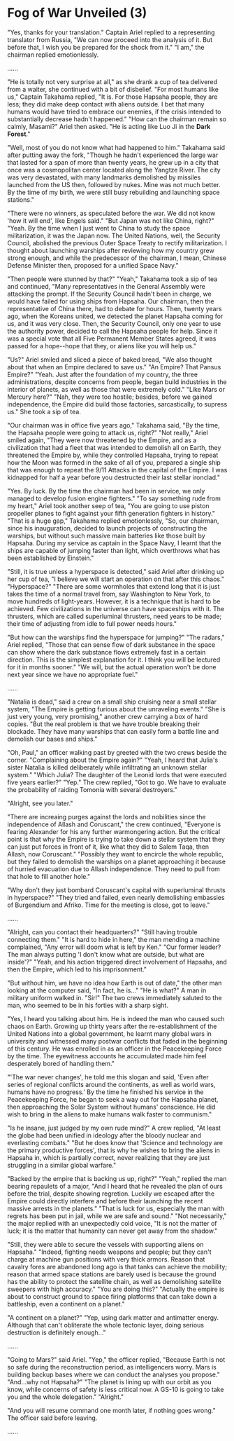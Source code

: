 # Fog of War Unveiled (3)

"Yes, thanks for your translation." Captain Ariel replied to a representing translator from Russia, "We can now proceed into the analysis of it. But before that, I wish you be prepared for the shock from it." "I am," the chairman replied emotionlessly.

......

"He is totally not very surprise at all," as she drank a cup of tea delivered from a waiter, she continued with a bit of disbelief. "For most humans like us," Captain Takahama replied, "It is. For those Hapsaha people, they are less; they did make deep contact with aliens outside. I bet that many humans would have tried to embrace our enemies, if the crisis intended to substantially decrease hadn't happened." "How can the chairman remain so calmly, Masami?" Ariel then asked. "He is acting like Luo Ji in the **Dark Forest**."

"Well, most of you do not know what had happened to him." Takahama said after putting away the fork, "Though he hadn't experienced the large war that lasted for a span of more than twenty years, he grew up in a city that once was a cosmopolitan center located along the Yangtze River. The city was very devastated, with many landmarks demolished by missiles launched from the US then, followed by nukes. Mine was not much better. By the time of my birth, we were still busy rebuilding and launching space stations."

"There were no winners, as speculated before the war. We did not know 'how it will end', like Engels said." "But Japan was not like China, right?" "Yeah. By the time when I just went to China to study the space militarization, it was the Japan now. The United Nations, well, the Security Council, abolished the previous Outer Space Treaty to rectify militarization. I thought about launching warships after reviewing how my country grew strong enough, and while the predecessor of the chairman, I mean, Chinese Defense Minister then, proposed for a unified Space Navy."

"Then people were stunned by that?" "Yeah," Takahama took a sip of tea and continued, "Many representatives in the General Assembly were attacking the prompt. If the Security Council hadn't been in charge, we would have failed for using ships from Hapsaha. Our chairman, then the representative of China there, had to debate for hours. Then, twenty years ago, when the Koreans united, we detected the planet Hapsaha coming for us, and it was very close. Then, the Security Council, only one year to use the authority power, decided to call the Hapsaha people for help. Since it was a special vote that all Five Permanent Member States agreed, it was passed for a hope--hope that they, or aliens like you will help us."

"Us?" Ariel smiled and sliced a piece of baked bread, "We also thought about that when an Empire declared to save us." "An Empire? That Pansus Empire?" "Yeah. Just after the foundation of my country, the three administrations, despite concerns from people, began build industries in the interior of planets, as well as those that were extremely cold." "Like Mars or Mercury here?" "Nah, they were too hostile; besides, before we gained independence, the Empire did build those factories, sarcastically, to supress us." She took a sip of tea.

"Our chairman was in office five years ago," Takahama said, "By the time, the Hapsaha people were going to attack us, right?" "Not really," Ariel smiled again, "They were now threatened by the Empire, and as a civilization that had a fleet that was intended to demolish all on Earth, they threatened the Empire by, while they controlled Hapsaha, trying to repeat how the Moon was formed in the sake of all of you, prepared a single ship that was enough to repeat the 9/11 Attacks in the capital of the Empire. I was kidnapped for half a year before you destructed their last stellar ironclad."

"Yes. By luck. By the time the chairman had been in service, we only managed to develop fusion engine fighters." "To say something rude from my heart," Ariel took another seep of tea, "You are going to use piston propeller planes to fight against your fifth generation fighters in history." "That is a huge gap," Takahama replied emotionlessly, "So, our chairman, since his inauguration, decided to launch projects of constructing the warships, but without such massive main batteries like those built by Hapsaha. During my service as captain in the Space Navy, I learnt that the ships are capable of jumping faster than light, which overthrows what has been established by Einstein."

"Still, it is true unless a hyperspace is detected," said Ariel after drinking up her cup of tea, "I believe we will start an operation on that after this chaos." "Hyperspace?" "There are some wormholes that extend long that it is just takes the time of a normal travel from, say Washington to New York, to move hundreds of light-years. However, it is a technique that is hard to be achieved. Few civilizations in the universe can have spaceships with it. The thrusters, which are called superluminal thrusters, need years to be made; their time of adjusting from idle to full power needs hours."

"But how can the warships find the hyperspace for jumping?" "The radars," Ariel replied, "Those that can sense flow of dark substance in the space can show where the dark substance flows extremely fast in a certain direction. This is the simplest explanation for it. I think you will be lectured for it in months sooner." "We will, but the actual operation won't be done next year since we have no appropriate fuel."

......

"Natalia is dead," said a crew on a small ship cruising near a small stellar system, "The Empire is getting furious about the unraveling events." "She is just very young, very promising," another crew carrying a box of hard copies. "But the real problem is that we have trouble breaking their blockade. They have many warships that can easily form a battle line and demolish our bases and ships."

"Oh, Paul," an officer walking past by greeted with the two crews beside the corner. "Complaining about the Empire again?" "Yeah, I heard that Julia's sister Natalia is killed deliberately while infiltrating an unknown stellar system." "Which Julia? The daughter of the Leonid lords that were executed five years earlier?" "Yep." The crew replied, "Got to go. We have to evaluate the probability of raiding Tomonia with several destroyers."

"Alright, see you later."

"There are increaing purges against the lords and nobilities since the independence of Allash and Coruscant," the crew continued, "Everyone is fearing Alexander for his any further warmongering action. But the critical point is that why the Empire is trying to take down a stellar system that they can just put forces in front of it, like what they did to Salem Taqa, then Allash, now Coruscant." "Possibly they want to encircle the whole republic, but they failed to demolish the warships on a planet approaching it because of hurried evacuation due to Allash independence. They need to pull from that hole to fill another hole."

"Why don't they just bombard Coruscant's capital with superluminal thrusts in hyperspace?" "They tried and failed, even nearly demolishing embassies of Burgendium and Afriko. Time for the meeting is close, got to leave."

......

"Alright, can you contact their headquarters?" "Still having trouble connecting them." "It is hard to hide in here," the man mending a machine complained, "Any error will doom what is left by Ken." "Our former leader? The man always putting 'I don't know what are outside, but what are inside'?" "Yeah, and his action triggered direct involvement of Hapsaha, and then the Empire, which led to his imprisonment."

"But without him, we have no idea how Earth is out of date," the other man looking at the computer said, "In fact, he is..." "He is what?" A man in military uniform walked in. "Sir!" The two crews immediately saluted to the man, who seemed to be in his forties with a sharp sight.

"Yes, I heard you talking about him. He is indeed the man who caused such chaos on Earth. Growing up thirty years after the re-establishment of the United Nations into a global government, he learnt many global wars in university and witnessed many postwar conflicts that faded in the beginning of this century. He was enrolled in as an officer in the Peacekeeping Force by the time. The eyewitness accounts he accumulated made him feel desperately bored of handling them."

"'The war never changes', he told me this slogan and said, 'Even after series of regional conflicts around the continents, as well as world wars, humans have no progress.' By the time he finished his service in the Peacekeeping Force, he began to seek a way out for the Hapsaha planet, then approaching the Solar System without humans' conscience. He did wish to bring in the aliens to make humans walk faster to communism."

"Is he insane, just judged by my own rude mind?" A crew replied, "At least the globe had been unified in ideology after the bloody nuclear and everlasting combats." "But he does know that 'Science and technology are the primary productive forces', that is why he wishes to bring the aliens in Hapsaha in, which is partially correct, never realizing that they are just struggling in a similar global warfare."

"Backed by the empire that is backing us up, right?" "Yeah," replied the man bearing repaulets of a major, "And I heard that he revealed the plan of ours before the trial, despite showing regretion. Luckily we escaped after the Empire could directly interfere and before their launching the recent massive arrests in the planets." "That is luck for us, especially the man with regrets has been put in jail, while we are safe and sound." "Not necessarily," the major replied with an unexpectedly cold voice, "It is not the matter of luck; it is the matter that humanity can never get away from the shadow."

"Still, they were able to secure the vessels with supporting aliens on Hapsaha." "Indeed, fighting needs weapons and people; but they can't charge at machine gun positions with very thick armors. Reason that cavalry fores are abandoned long ago is that tanks can achieve the mobility; reason that armed space stations are barely used is because the ground has the ability to protect the satellite chain, as well as demolishing satellite sweepers with high accuracy." "You are doing this?" "Actually the empire is about to construct ground to space firing platforms that can take down a battleship, even a continent on a planet."

"A continent on a planet?" "Yep, using dark matter and antimatter energy. Although that can't obliterate the whole tectonic layer, doing serious destruction is definitely enough..."

......

"Going to Mars?" said Ariel. "Yep," the officer replied, "Because Earth is not so safe during the reconstruction period, as intelligencers worry. Mars is building backup bases where we can conduct the analyses you propose." "And...why not Hapsaha?" "The planet is lining up with our orbit as you know, while concerns of safety is less critical now. A GS-10 is going to take you and the whole delegation." "Alright."

"And you will resume command one month later, if nothing goes wrong." The officer said before leaving.

......